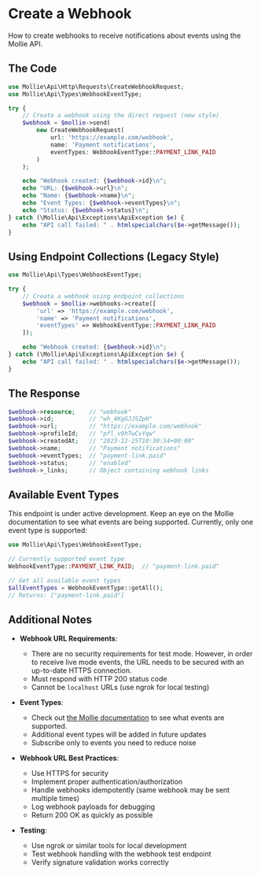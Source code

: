 # Create a Webhook

How to create webhooks to receive notifications about events using the Mollie API.

## The Code

```php
use Mollie\Api\Http\Requests\CreateWebhookRequest;
use Mollie\Api\Types\WebhookEventType;

try {
    // Create a webhook using the direct request (new style)
    $webhook = $mollie->send(
        new CreateWebhookRequest(
            url: 'https://example.com/webhook',
            name: 'Payment notifications',
            eventTypes: WebhookEventType::PAYMENT_LINK_PAID
        )
    );

    echo "Webhook created: {$webhook->id}\n";
    echo "URL: {$webhook->url}\n";
    echo "Name: {$webhook->name}\n";
    echo "Event Types: {$webhook->eventTypes}\n";
    echo "Status: {$webhook->status}\n";
} catch (\Mollie\Api\Exceptions\ApiException $e) {
    echo "API call failed: " . htmlspecialchars($e->getMessage());
}
```

## Using Endpoint Collections (Legacy Style)

```php
use Mollie\Api\Types\WebhookEventType;

try {
    // Create a webhook using endpoint collections
    $webhook = $mollie->webhooks->create([
        'url' => 'https://example.com/webhook',
        'name' => 'Payment notifications',
        'eventTypes' => WebhookEventType::PAYMENT_LINK_PAID
    ]);

    echo "Webhook created: {$webhook->id}\n";
} catch (\Mollie\Api\Exceptions\ApiException $e) {
    echo "API call failed: " . htmlspecialchars($e->getMessage());
}
```

## The Response

```php
$webhook->resource;    // "webhook"
$webhook->id;          // "wh_4KgGJJSZpH"
$webhook->url;         // "https://example.com/webhook"
$webhook->profileId;   // "pfl_v9hTwCvYqw"
$webhook->createdAt;   // "2023-12-25T10:30:54+00:00"
$webhook->name;        // "Payment notifications"
$webhook->eventTypes;  // "payment-link.paid"
$webhook->status;      // "enabled"
$webhook->_links;      // Object containing webhook links
```

## Available Event Types

This endpoint is under active development. Keep an eye on the Mollie documentation to see what events are being supported.
Currently, only one event type is supported:

```php
use Mollie\Api\Types\WebhookEventType;

// Currently supported event type
WebhookEventType::PAYMENT_LINK_PAID;  // "payment-link.paid"

// Get all available event types
$allEventTypes = WebhookEventType::getAll();
// Returns: ["payment-link.paid"]
```

## Additional Notes

- **Webhook URL Requirements**:
  - There are no security requirements for test mode. However, in order to receive live mode events, the URL needs to be secured with an up-to-date HTTPS connection.
  - Must respond with HTTP 200 status code
  - Cannot be `localhost` URLs (use ngrok for local testing)

- **Event Types**:
  - Check out [the Mollie documentation](https://docs.mollie.com/reference/webhooks-new#event-types) to see what events are supported.
  - Additional event types will be added in future updates
  - Subscribe only to events you need to reduce noise

- **Webhook URL Best Practices**:
  - Use HTTPS for security
  - Implement proper authentication/authorization
  - Handle webhooks idempotently (same webhook may be sent multiple times)
  - Log webhook payloads for debugging
  - Return 200 OK as quickly as possible

- **Testing**:
  - Use ngrok or similar tools for local development
  - Test webhook handling with the webhook test endpoint
  - Verify signature validation works correctly

